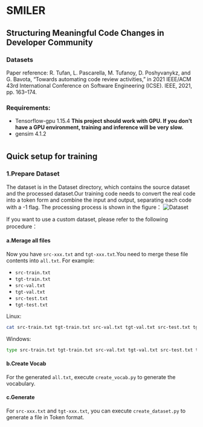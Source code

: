 # SMILER
## Structuring Meaningful Code Changes in Developer Community
### Datasets
Paper reference: R. Tufan, L. Pascarella, M. Tufanoy, D. Poshyvanykz, and G. Bavota, “Towards automating code review activities,” in 2021 IEEE/ACM 43rd International Conference on Software Engineering (ICSE). IEEE, 2021, pp. 163–174.
### Requirements:
- Tensorflow-gpu 1.15.4           **This project should work with GPU. If you don't have a GPU environment, training and inference will be very slow.**
- gensim         4.1.2
#
## Quick setup for training
### 1.Prepare Dataset
The dataset is in the Dataset directory, which contains the source dataset and the processed dataset.Our training code needs to convert the real code into a token form and combine the input and output, separating each code with a -1 flag.
The processing process is shown in the figure：
![Dataset](https://user-images.githubusercontent.com/72842107/174091913-83f5ff64-3acc-477e-bb0e-f453d4c433c6.png)

If you want to use a custom dataset, please refer to the following procedure：
#### a.Merage all files
Now you have `src-xxx.txt` and `tgt-xxx.txt`.You need to merge these file contents into `all.txt`.
For example:
* `src-train.txt`
* `tgt-train.txt`
* `src-val.txt`
* `tgt-val.txt`
* `src-test.txt`
* `tgt-test.txt`

Linux:
```bash
cat src-train.txt tgt-train.txt src-val.txt tgt-val.txt src-test.txt tgt-test.txt > all.txt
```
Windows:
```bash
type src-train.txt tgt-train.txt src-val.txt tgt-val.txt src-test.txt tgt-test.txt > all.txt
```
#### b.Create Vocab
For the generated `all.txt`, execute `create_vocab.py` to generate the vocabulary.
#### c.Generate
For `src-xxx.txt` and `tgt-xxx.txt`, you can execute `create_dataset.py` to generate a file in Token format.
